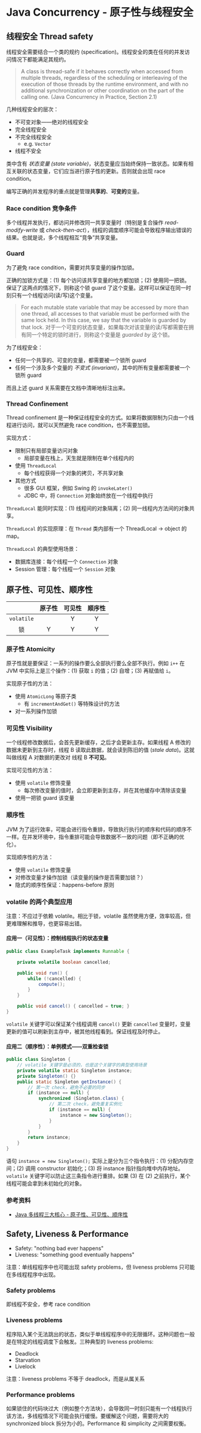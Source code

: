 # Java Concurrency - 原子性与线程安全

## 线程安全 Thread safety

线程安全需要结合一个类的规约 (specification)。线程安全的类在任何的并发访问情况下都能满足其规约。

> A class is thread-safe if it behaves correctly when accessed from multiple threads, regardless of the scheduling or interleaving of the execution of those threads by the runtime environment, and with no additional synchronization or other coordination on the part of the calling one. (Java Concurrency in Practice, Section 2.1)

几种线程安全的层次：

+ 不可变对象——绝对的线程安全
+ 完全线程安全
+ 不完全线程安全
  + e.g. `Vector`
+ 线程不安全

类中含有 _状态变量 (state variable)_，状态变量应当始终保持一致状态。如果有相互关联的状态变量，它们应当进行原子性的更新。否则就会出现 race condition。

编写正确的并发程序的重点就是管理**共享的**、**可变的**变量。

### Race condition 竞争条件

多个线程并发执行，都访问并修改同一共享变量时（特别是复合操作 _read-modify-write_ 或 _check-then-act_），线程的调度顺序可能会导致程序输出错误的结果。也就是说，多个线程相互“竞争”共享变量。

### Guard

为了避免 race condition，需要对共享变量的操作加锁。

正确的加锁方式是：(1) 每个访问该共享变量的地方都加锁；(2) 使用同一把锁。保证了这两点的情况下，则称这个锁 guard 了这个变量。这样可以保证在同一时刻只有一个线程访问(读/写)这个变量。

> For each mutable state variable that may be accessed by more than one thread, all accesses to that variable must be performed with the same lock held. In this case, we say that the variable is guarded by that lock.
> 对于一个可变的状态变量，如果每次对该变量的读/写都需要在拥有同一个特定的锁时进行，则称这个变量是 _guarded by_ 这个锁。

为了线程安全：

+ 任何一个共享的、可变的变量，都需要被一个锁所 guard
+ 任何一个涉及多个变量的 _不变式 (invariant)_，其中的所有变量都需要被一个锁所 guard

而且上述 guard 关系需要在文档中清晰地标注出来。

### Thread Confinement

Thread confinement 是一种保证线程安全的方式。如果将数据限制为只由一个线程进行访问，就可以天然避免 race condition，也不需要加锁。

实现方式：

+ 限制只有局部变量访问对象
  + 局部变量在栈上，天生就是限制在单个线程内的
+ 使用 `ThreadLocal`
  + 每个线程获得一个对象的拷贝，不共享对象
+ 其他方式
  + 很多 GUI 框架，例如 Swing 的 `invokeLater()`
  + JDBC 中，将 `Connection` 对象始终放在一个线程中执行

`ThreadLocal` 能同时实现：(1) 线程间的对象隔离；(2) 同一线程内方法间的对象共享。

`ThreadLocal` 的实现原理：在 `Thread` 类内部有一个 ThreadLocal -> object 的 map。

`ThreadLocal` 的典型使用场景：

+ 数据库连接：每个线程一个 `Connection` 对象
+ Session 管理：每个线程一个 `Session` 对象

## 原子性、可见性、顺序性

| | 原子性 | 可见性 | 顺序性 |
| :-: | :-: | :-: | :-: |
| `volatile` | | Y | Y |
| 锁 | Y | Y | Y |

### 原子性 Atomicity

原子性就是要保证：一系列的操作要么全部执行要么全部不执行。例如 `i++` 在 JVM 中实际上是三个操作：(1) 获取 `i` 的值；(2) 自增；(3) 再赋值给 `i`。

实现原子性的方法：

+ 使用 `AtomicLong` 等原子类
  + 有 `incrementAndGet()` 等特殊设计的方法
+ 对一系列操作加锁

### 可见性 Visibility

一个线程修改数据后，会首先更新缓存，之后才会更新主存。如果线程 A 修改的数据未更新到主存时，线程 B 读取此数据，就会读到陈旧的值 (_stale data_)。这就叫做线程 A 对数据的更改对 线程 B **不可见**。

实现可见性的方法：

+ 使用 `volatile` 修饰变量
  + 每次修改变量的值时，会立即更新到主存，并在其他缓存中清除该变量
+ 使用一把锁 guard 该变量

### 顺序性

JVM 为了运行效率，可能会进行指令重排，导致执行执行的顺序和代码的顺序不一样。在并发环境中，指令重排可能会导致数据不一致的问题（即不正确的优化）。

实现顺序性的方法：

+ 使用 `volatile` 修饰变量
+ 对修改变量才操作加锁（读变量的操作是否需要加锁？）
+ 隐式的顺序性保证：happens-before 原则

### volatile 的两个典型应用

注意：不应过于依赖 volatile。相比于锁，volatile 虽然使用方便，效率较高，但更难理解和推导，也更容易出错。

#### 应用一（可见性）：控制线程执行的状态变量

```Java
public class ExampleTask implements Runnable {

    private volatile boolean cancelled;

    public void run() {
        while (!cancelled) {
            compute();
        }
    }

    public void cancel() { cancelled = true; }
}
```

`volatile` 关键字可以保证某个线程调用 `cancel()` 更新 `cancelled` 变量时，变量更新的值可以刷新到主存中，被其他线程看到。保证线程及时停止。

#### 应用二（顺序性）：单例模式——双重检查锁

```Java
public class Singleton {
    // volatile 关键字是必须的，也是这个关键字的典型使用场景
    private volatile static Singleton instance;
    private Singleton() {}
    public static Singleton getInstance() {
        // 第一次 check，避免不必要的同步
        if (instance == null) {
            synchronized (Singleton.class) {
                // 第二次 check，避免重复实例化
                if (instance == null) {
                    instance = new Singleton();
                }
            }
        }
        return instance;
    }
}
```

语句 `instance = new Singleton();` 实际上是分为三个指令执行：(1) 分配内存空间；(2) 调用 constructor 初始化；(3) 将 instance 指针指向堆中内存地址。`volatile` 关键字可以防止这三条指令进行重排。如果 (3) 在 (2) 之前执行，某个线程可能会拿到未初始化的对象。

### 参考资料

+ [Java 多线程三大核心 - 原子性、可见性、顺序性](https://crossoverjie.top/JCSprout/#/thread/Threadcore)

## Safety, Liveness & Performance

+ Safety: "nothing bad ever happens"
+ Liveness: "something good eventually happens"

注意：单线程程序中也可能出现 safety problems，但 liveness problems 只可能在多线程程序中出现。

### Safety problems

即线程不安全，参考 race condition

### Liveness problems

程序陷入某个无法跳出的状态，类似于单线程程序中的无限循环。这种问题也一般是在特定的线程调度下会触发。三种典型的 liveness problems:

+ Deadlock
+ Starvation
+ Livelock

注意：liveness problems 不等于 deadlock，而是从属关系

### Performance problems

如果锁住的代码块过大（例如整个方法块），会导致同一时刻只能有一个线程执行该方法，多线程情况下可能会执行缓慢。要缓解这个问题，需要将大的 synchronized block 拆分为小的。Performance 和 simplicity 之间需要权衡。
